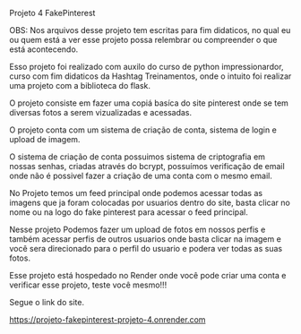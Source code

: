 Projeto 4 FakePinterest

OBS: Nos arquivos desse projeto tem escritas para fim didaticos, no qual eu ou quem está a ver esse projeto possa relembrar ou compreender o que está acontecendo.

Esso projeto foi realizado com auxilo do curso de python impressionardor, curso com fim didaticos da Hashtag Treinamentos, onde o intuito foi realizar uma projeto com a biblioteca do flask.

O projeto consiste em fazer uma copiá basíca do site  pinterest onde se tem diversas fotos a serem vizualizadas e acessadas.

O projeto conta com um sistema de criação de conta, sistema de login e upload de imagem.

O sistema de criação de conta possuimos sistema de criptografia em nossas senhas, criadas através do bcrypt,  possuímos verificação de email onde não é possivel fazer a criação de uma conta com o mesmo email.

No Projeto temos um feed principal onde podemos acessar todas as imagens que ja foram colocadas por usuarios dentro do site, basta clicar no nome ou na logo do fake pinterest para acessar o feed principal.

Nesse projeto Podemos fazer um upload de fotos em nossos perfis e também acessar perfis de outros usuarios onde basta clicar na imagem e você sera direcionado para o perfil do usuario e podera ver todas as suas fotos.

Esse projeto está hospedado no Render onde você pode criar uma conta e verificar esse projeto, teste você mesmo!!!

Segue o link do site.

https://projeto-fakepinterest-projeto-4.onrender.com


